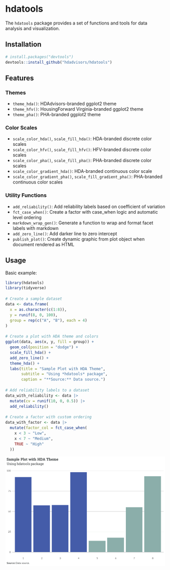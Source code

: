 # hdatools

The `hdatools` package provides a set of functions and tools for data analysis and visualization.

## Installation

``` r
# install.packages("devtools")
devtools::install_github("hdadvisors/hdatools")
```

## Features

### Themes

- `theme_hda()`: HDAdvisors-branded ggplot2 theme
- `theme_hfv()`: HousingForward Virginia-branded ggplot2 theme
- `theme_pha()`: PHA-branded ggplot2 theme

### Color Scales

- `scale_color_hda()`, `scale_fill_hda()`: HDA-branded discrete color scales
- `scale_color_hfv()`, `scale_fill_hfv()`: HFV-branded discrete color scales
- `scale_color_pha()`, `scale_fill_pha()`: PHA-branded discrete color scales
- `scale_color_gradient_hda()`: HDA-branded continuous color scale
- `scale_color_gradient_pha()`, `scale_fill_gradient_pha()`: PHA-branded continuous color scales

### Utility Functions

- `add_reliability()`: Add reliability labels based on coefficient of variation
- `fct_case_when()`: Create a factor with case_when logic and automatic level ordering
- `markdown_wrap_gen()`: Generate a function to wrap and format facet labels with markdown
- `add_zero_line()`: Add darker line to zero intercept
- `publish_plot()`: Create dynamic graphic from plot object when document rendered as HTML

## Usage

Basic example:

```r
library(hdatools)
library(tidyverse)

# Create a sample dataset
data <- data.frame(
  x = as.character(c(1:8)),
  y = runif(8, 0, 100),
  group = rep(c("A", "B"), each = 4)
)

# Create a plot with HDA theme and colors
ggplot(data, aes(x, y, fill = group)) +
  geom_col(position = "dodge") +
  scale_fill_hda() +
  add_zero_line() +
  theme_hda() +
  labs(title = "Sample Plot with HDA Theme",
       subtitle = "Using *hdatools* package",
       caption = "**Source:** Data source.")

# Add reliability labels to a dataset
data_with_reliability <- data |> 
  mutate(cv = runif(10, 0, 0.5)) |> 
  add_reliability()

# Create a factor with custom ordering
data_with_factor <- data |> 
  mutate(factor_col = fct_case_when(
    x < 3 ~ "Low",
    x < 7 ~ "Medium",
    TRUE ~ "High"
  ))
```

![](man/figures/hda_plot.png)
